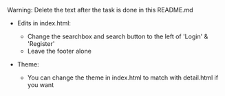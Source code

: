 Warning: Delete the text after the task is done in this README.md

- Edits in index.html:
    - Change the searchbox and search button to the left of 'Login' & 'Register'
    - Leave the footer alone

- Theme:
    - You can change the theme in index.html to match with detail.html if you want